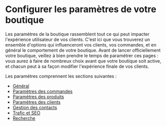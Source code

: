 # Configurer les paramètres de votre boutique

Les paramètres de la boutique rassemblent tout ce qui peut impacter l'expérience utilisateur de vos clients. C'est ici que vous trouverez un ensemble d'options qui influenceront vos clients, vos commandes, et en général le comportement de votre boutique. Avant de lancer officiellement votre boutique, veillez à bien prendre le temps de paramétrer ces pages : vous aurez à faire de nombreux choix avant que votre boutique soit active, et chacun peut à sa façon modifier l'expérience finale de vos clients.

Les paramètres comprennent les sections suivantes :

* [Général](general/)
* [Paramètres des commandes](parametres-des-commandes/)
* [Paramètres des produits](parametres-des-produits.md)
* [Paramètres des clients](parametres-des-clients/)
* [Gestion des contacts](gestion-des-contacts/)
* [Trafic et SEO](trafic-et-seo/)
* [Recherche](recherche/)

